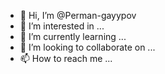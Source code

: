 - 👋 Hi, I’m @Perman-gayypov
- 👀 I’m interested in ...
- 🌱 I’m currently learning ...
- 💞️ I’m looking to collaborate on ...
- 📫 How to reach me ...

<!---
Perman-gayypov/Perman-gayypov is a ✨ special ✨ repository because its `README.md` (this file) appears on your GitHub profile.
You can click the Preview link to take a look at your changes.
--->
